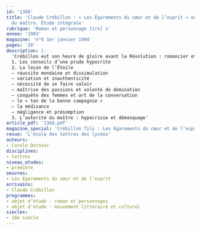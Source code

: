 ```yaml
---
id: '1368'
title: 'Claude Crébillon : « Les Égarements du cœur et de l’esprit » ou le discours
  du maître. Étude intégrale'
rubrique: 'Roman et personnage [1re] s'
annee: '1993'
magazine: 'n°6 1er janvier 1994'
pages: '28'
description: |-
  'Crébillon eut son heure de gloire avant la Révolution : romancier et moraliste, il reprend sa place dans l’histoire de la littérature française du XVIIIe siècle. Analyse d’un roman d’apprentissage…
  1. Les conseils d’une prude hypocrite
  2. La leçon de l’Étoile
  – réussite mondaine et dissimulation
  – variation et inauthenticité
  – nécessité de se faire valoir
  – maîtrise des passions et volonté de domination
  – conquête des femmes et art de la conversation
  – le « ton de la bonne compagnie »
  – la médisance
  – négligence et présomption
  3. L’autorité du maître : hypocrisie et démasquage'
article_pdf: '1368.pdf'
magazine_special: 'Crébillon fils : Les Égarements du cœur et de l’esprit'
revue: 'L’école des lettres des lycées'
auteurs:
- Carole Dornier
disciplines:
- lettres
niveau_etudes:
- première
oeuvres:
- Les Égarements du cœur et de l’esprit
ecrivains:
- Claude Crébillon
programmes:
- objet d’étude - roman et personnages
- objet d’étude - mouvement littéraire et culturel
siecles:
- 18e siècle
---
```

